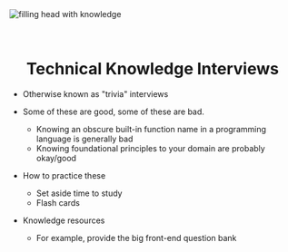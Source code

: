 <img style="margin: 0 auto; max-width:15rem; margin-bottom: 2rem" alt="filling head with knowledge" src="/knowledge.svg" />

<h1 style="text-align: center">Technical Knowledge Interviews</h1>

- Otherwise known as "trivia" interviews
- Some of these are good, some of these are bad.

  - Knowing an obscure built-in function name in a programming language is generally bad
  - Knowing foundational principles to your domain are probably okay/good

- How to practice these

  - Set aside time to study
  - Flash cards

- Knowledge resources
  - For example, provide the big front-end question bank
